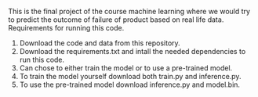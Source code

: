 This is the final project of the course machine learning where we would try to predict the outcome of failure of product based on real life data. Requirements for running this code.

1. Download the code and data from this repository.
2. Download the requirements.txt and intall the needed dependencies to run this code.
3. Can chose to either train the model or to use a pre-trained model.
4. To train the model yourself download both train.py and inference.py.
5. To use the pre-trained model download inference.py and model.bin.